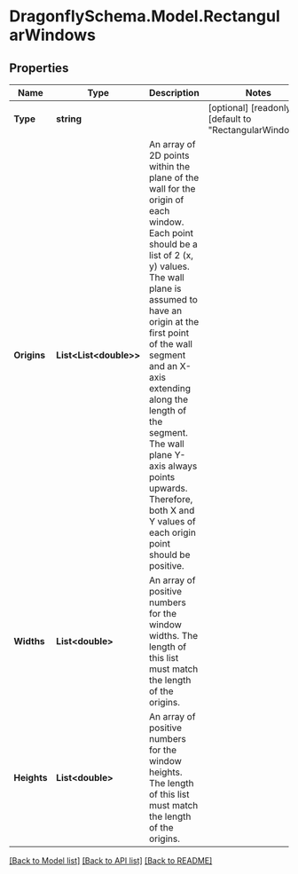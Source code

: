 
# DragonflySchema.Model.RectangularWindows

## Properties

Name | Type | Description | Notes
------------ | ------------- | ------------- | -------------
**Type** | **string** |  | [optional] [readonly] [default to "RectangularWindows"]
**Origins** | **List&lt;List&lt;double&gt;&gt;** | An array of 2D points within the plane of the wall for the origin of each window. Each point should be a list of 2 (x, y) values. The wall plane is assumed to have an origin at the first point of the wall segment and an X-axis extending along the length of the segment. The wall plane Y-axis always points upwards. Therefore, both X and Y values of each origin point should be positive. | 
**Widths** | **List&lt;double&gt;** | An array of positive numbers for the window widths. The length of this list must match the length of the origins. | 
**Heights** | **List&lt;double&gt;** | An array of positive numbers for the window heights. The length of this list must match the length of the origins. | 

[[Back to Model list]](../README.md#documentation-for-models)
[[Back to API list]](../README.md#documentation-for-api-endpoints)
[[Back to README]](../README.md)

